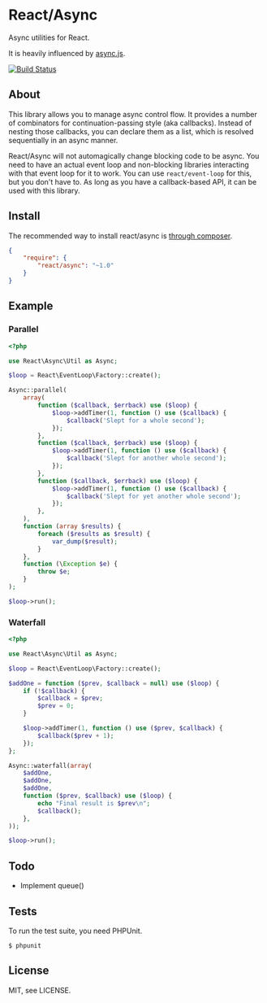 # React/Async

Async utilities for React.

It is heavily influenced by [async.js](https://github.com/caolan/async).

[![Build Status](https://secure.travis-ci.org/reactphp/async.png?branch=master)](http://travis-ci.org/reactphp/async)

## About

This library allows you to manage async control flow. It provides a number of
combinators for continuation-passing style (aka callbacks). Instead of nesting
those callbacks, you can declare them as a list, which is resolved
sequentially in an async manner.

React/Async will not automagically change blocking code to be async. You need
to have an actual event loop and non-blocking libraries interacting with that
event loop for it to work. You can use `react/event-loop` for this, but you
don't have to. As long as you have a callback-based API, it can be used with
this library.

## Install

The recommended way to install react/async is [through
composer](http://getcomposer.org).

```JSON
{
    "require": {
        "react/async": "~1.0"
    }
}
```

## Example

### Parallel

```php
<?php

use React\Async\Util as Async;

$loop = React\EventLoop\Factory::create();

Async::parallel(
    array(
        function ($callback, $errback) use ($loop) {
            $loop->addTimer(1, function () use ($callback) {
                $callback('Slept for a whole second');
            });
        },
        function ($callback, $errback) use ($loop) {
            $loop->addTimer(1, function () use ($callback) {
                $callback('Slept for another whole second');
            });
        },
        function ($callback, $errback) use ($loop) {
            $loop->addTimer(1, function () use ($callback) {
                $callback('Slept for yet another whole second');
            });
        },
    ),
    function (array $results) {
        foreach ($results as $result) {
            var_dump($result);
        }
    },
    function (\Exception $e) {
        throw $e;
    }
);

$loop->run();
```

### Waterfall

```php
<?php

use React\Async\Util as Async;

$loop = React\EventLoop\Factory::create();

$addOne = function ($prev, $callback = null) use ($loop) {
    if (!$callback) {
        $callback = $prev;
        $prev = 0;
    }

    $loop->addTimer(1, function () use ($prev, $callback) {
        $callback($prev + 1);
    });
};

Async::waterfall(array(
    $addOne,
    $addOne,
    $addOne,
    function ($prev, $callback) use ($loop) {
        echo "Final result is $prev\n";
        $callback();
    },
));

$loop->run();
```

## Todo

 * Implement queue()

## Tests

To run the test suite, you need PHPUnit.

    $ phpunit

## License

MIT, see LICENSE.
